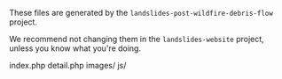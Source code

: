 These files are generated by the `landslides-post-wildfire-debris-flow` project.

We recommend not changing them in the `landslides-website` project,
unless you know what you're doing.

index.php
detail.php
images/
js/

